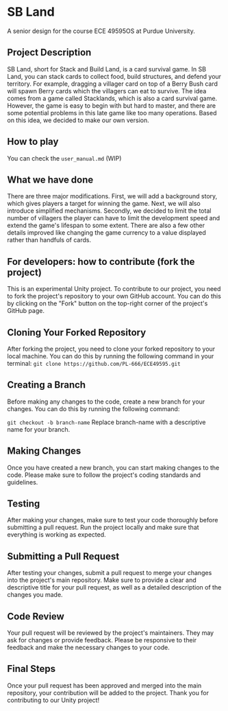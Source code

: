 # SB Land
A senior design for the course ECE 49595OS at Purdue University.

## Project Description
SB Land, short for Stack and Build Land, is a card survival game. In SB Land, you can stack cards to collect food, build structures, and defend your territory. For example, dragging a villager card on top of a Berry Bush card will spawn Berry cards which the villagers can eat to survive.
The idea comes from a game called Stacklands, which is also a card survival game. However, the game is easy to begin with but hard to master, and there are some potential problems in this late game like too many operations. Based on this idea, we decided to make our own version.

## How to play
You can check the `user_manual.md` (WIP)

## What we have done
There are three major modifications. First, we will add a background story, which gives players a target for winning the game. Next, we will also introduce simplified mechanisms. Secondly, we decided to limit the total number of villagers the player can have to limit the development speed and extend the game's lifespan to some extent. There are also a few other details improved like changing the game currency to a value displayed rather than handfuls of cards.

## For developers: how to contribute (fork the project)
This is an experimental Unity project. To contribute to our project, you need to fork the project's repository to your own GitHub account. You can do this by clicking on the "Fork" button on the top-right corner of the project's GitHub page.

## Cloning Your Forked Repository
After forking the project, you need to clone your forked repository to your local machine. You can do this by running the following command in your terminal:
`git clone https://github.com/PL-666/ECE49595.git`

## Creating a Branch
Before making any changes to the code, create a new branch for your changes. You can do this by running the following command:

`git checkout -b branch-name`
Replace branch-name with a descriptive name for your branch.

## Making Changes
Once you have created a new branch, you can start making changes to the code. Please make sure to follow the project's coding standards and guidelines.

## Testing
After making your changes, make sure to test your code thoroughly before submitting a pull request. Run the project locally and make sure that everything is working as expected.

## Submitting a Pull Request
After testing your changes, submit a pull request to merge your changes into the project's main repository. Make sure to provide a clear and descriptive title for your pull request, as well as a detailed description of the changes you made.

## Code Review
Your pull request will be reviewed by the project's maintainers. They may ask for changes or provide feedback. Please be responsive to their feedback and make the necessary changes to your code.

## Final Steps
Once your pull request has been approved and merged into the main repository, your contribution will be added to the project. Thank you for contributing to our Unity project!
